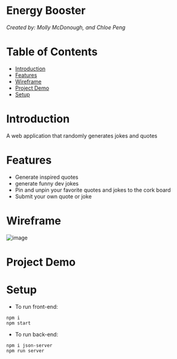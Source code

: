 # Energy Booster
*Created by: Molly McDonough, and Chloe Peng* 

# Table of Contents 
*   [Introduction](#introduction)
*   [Features](#features)
*   [Wireframe](#wireframe)
*   [Project Demo](#project-demo)
*   [Setup](#setup)

#   Introduction
A web application that randomly generates jokes and quotes

#   Features 
- Generate inspired quotes
- generate funny dev jokes
- Pin and unpin your favorite quotes and jokes to the cork board
- Submit your own quote or joke

#   Wireframe 
![image](https://user-images.githubusercontent.com/61214246/172075916-61ef871e-1dd7-4e22-9a9b-13cc2808ecfc.png)

#   Project Demo 

#   Setup
- To run front-end:
```
npm i
npm start
```

- To run back-end:
```
npm i json-server
npm run server
```
